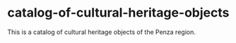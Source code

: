 # catalog-of-cultural-heritage-objects
 This is a catalog of cultural heritage objects of the Penza region.
